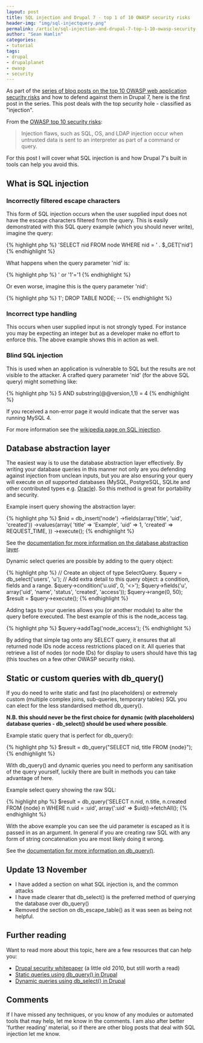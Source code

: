 ```yaml
---
layout: post
title: SQL injection and Drupal 7 - top 1 of 10 OWASP security risks
header-img: "img/sql-injectquery.png"
permalink: /article/sql-injection-and-drupal-7-top-1-10-owasp-security-risks
author: "Sean Hamlin"
categories:
- tutorial
tags:
- drupal
- drupalplanet
- owasp
- security
---
```


As part of the [series of blog posts on the top 10 OWASP web application security risks](http://www.pixelite.co.nz/tag/owasp) and how to defend against them in Drupal 7, here is the first post in the series. This post deals with the top security hole - classified as "injection".

From the [OWASP top 10 security risks](https://www.owasp.org/index.php/Top_10_2013-A1-Injection):

> Injection flaws, such as SQL, OS, and LDAP injection occur when untrusted data is sent to an interpreter as part of a command or query.

For this post I will cover what SQL injection is and how Drupal 7's built in tools can help you avoid this.

## What is SQL injection ##

### Incorrectly filtered escape characters ###

This form of SQL injection occurs when the user supplied input does not have the escape characters filtered from the query. This is easily demonstrated with this SQL query example (which you should never write), imagine the query:

{% highlight php %}
'SELECT nid FROM node WHERE nid = ' . $_GET['nid']
{% endhighlight %}

What happens when the query parameter 'nid' is:

{% highlight php %}
' or '1'='1
{% endhighlight %}

Or even worse, imagine this is the query parameter 'nid':

{% highlight php %}
1'; DROP TABLE NODE; --
{% endhighlight %}

### Incorrect type handling ###

This occurs when user supplied input is not strongly typed. For instance you may be expecting an integer but as a developer make no effort to enforce this. The above example shows this in action as well.

### Blind SQL injection ###

This is used when an application is vulnerable to SQL but the results are not visible to the attacker. A crafted query parameter 'nid' (for the above SQL query) might something like:

{% highlight php %}
5 AND substring(@@version,1,1) = 4
{% endhighlight %}

If you received a non-error page it would indicate that the server was running MySQL 4.

For more information see the [wikipedia page on SQL injection](http://en.wikipedia.org/wiki/SQL_injection).

## Database abstraction layer ##

The easiest way is to use the database abstraction layer effectively. By writing your database queries in this manner not only are you defending against injection from unclean inputs, but you are also ensuring your query will execute on *all* supported databases (MySQL, PostgreSQL, SQLite and other contributed types e.g. [Oracle](https://drupal.org/project/oracle)). So this method is great for portability and security.

Example insert query showing the abstraction layer:

{% highlight php %}
$nid = db_insert('node')
->fields(array('title', 'uid', 'created'))
->values(array(
  'title' => 'Example',
  'uid' => 1,
  'created' => REQUEST_TIME,
))
->execute();
{% endhighlight %}

See the [documentation for more information on the database abstraction layer](https://drupal.org/developing/api/database).

Dynamic select queries are possible by adding to the query object:

{% highlight php %}
// Create an object of type SelectQuery.
$query = db_select('users', 'u');
// Add extra detail to this query object: a condition, fields and a range.
$query->condition('u.uid', 0, '<>');
$query->fields('u', array('uid', 'name', 'status', 'created', 'access'));
$query->range(0, 50);
$result = $query->execute();
{% endhighlight %}

Adding tags to your queries allows you (or another module) to alter the query before executed. The best example of this is the node_access tag.

{% highlight php %}
$query->addTag('node_access');
{% endhighlight %}

By adding that simple tag onto any SELECT query, it ensures that all returned node IDs node access restrictions placed on it. All queries that retrieve a list of nodes (or node IDs) for display to users should have this tag (this touches on a few other OWASP security risks).

## Static or custom queries with db_query() ##

If you do need to write static and fast (no placeholders) or extremely custom (multiple complex joins, sub-queries, temporary tables) SQL you can elect for the less standardised method db_query().

**N.B. this should never be the first choice for dynamic (with placeholders) database queries - db_select() should be used where possible**.

Example static query that is perfect for db_query():

{% highlight php %}
$result = db_query("SELECT nid, title FROM {node}");
{% endhighlight %}

With db_query() and dynamic queries you need to perform any sanitisation of the query yourself, luckily there are built in methods you can take advantage of here.

Example select query showing the raw SQL:

{% highlight php %}
$result = db_query('SELECT n.nid, n.title, n.created FROM {node} n WHERE n.uid = :uid', array(':uid' => $uid))->fetchAll();
{% endhighlight %}

With the above example you can see the uid parameter is escaped as it is passed in as an argument. In general if you are creating raw SQL with any form of string concatenation you are most likely doing it wrong.

See the [documentation for more information on db_query()](https://api.drupal.org/api/drupal/includes%21database%21database.inc/function/db_query/7).

## Update 13 November ##

* I have added a section on what SQL injection is, and the common attacks
* I have made clearer that db_select() is the preferred method of querying the database over db_query()
* Removed the section on db_escape_table() as it was seen as being not helpful.

## Further reading ##

Want to read more about this topic, here are a few resources that can help you:

* [Drupal security whitepaper](http://drupalsecurityreport.org/sites/drupalsecurityreport.org/files/drupal-security-white-paper-1-1.pdf) (a little old 2010, but still worth a read)
* [Static queries using db_query() in Drupal](https://drupal.org/node/310072)
* [Dynamic queries using db_select() in Drupal](https://drupal.org/node/310075)

## Comments ##

If I have missed any techniques, or you know of any modules or automated tools that may help, let me know in the comments. I am also after better 'further reading' material, so if there are other blog posts that deal with SQL injection let me know.